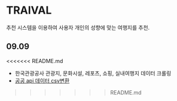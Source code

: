 # TRAIVAL
추천 시스템을 이용하여 사용자 개인의 성향에 맞는 여행지를 추천.

## 09.09
<<<<<<< README.md
* 한국관광공사 관광지, 문화시설, 레포츠, 쇼핑, 실내여행지 데이터 크롤링
* [공공 api 데이터 csv변환](http://wik.iptime.org/traival/travel_recommedation/-/tree/master/data_scapping/data)
>>>>>>> README.md
